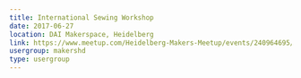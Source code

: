 ```yaml
---
title: International Sewing Workshop
date: 2017-06-27
location: DAI Makerspace, Heidelberg
link: https://www.meetup.com/Heidelberg-Makers-Meetup/events/240964695/
usergroup: makershd
type: usergroup
---
```

